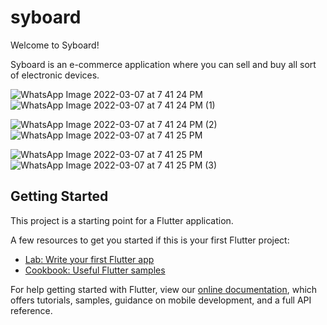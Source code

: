 # syboard

Welcome to Syboard!

Syboard is an e-commerce application where you can sell and buy all sort of electronic devices.

![WhatsApp Image 2022-03-07 at 7 41 24 PM](https://user-images.githubusercontent.com/89805772/157082562-1f833783-3b62-4d4a-994e-89cbca655c54.jpeg) ![WhatsApp Image 2022-03-07 at 7 41 24 PM (1)](https://user-images.githubusercontent.com/89805772/157082586-5ec96fdc-898d-4157-9d1e-756ef69eb487.jpeg)

![WhatsApp Image 2022-03-07 at 7 41 24 PM (2)](https://user-images.githubusercontent.com/89805772/157082611-1ec908a7-f7c0-4e7a-a1f6-755833194190.jpeg) ![WhatsApp Image 2022-03-07 at 7 41 25 PM](https://user-images.githubusercontent.com/89805772/157082691-5b7fc3fc-0f63-44ac-9ee7-af1091573db1.jpeg)

![WhatsApp Image 2022-03-07 at 7 41 25 PM](https://user-images.githubusercontent.com/89805772/157082749-56763468-aa25-452f-aada-a715daf9b7f5.jpeg) ![WhatsApp Image 2022-03-07 at 7 41 25 PM (3)](https://user-images.githubusercontent.com/89805772/157082753-5946a0d7-c180-4bca-89a7-a89370de2a3f.jpeg)



## Getting Started

This project is a starting point for a Flutter application.

A few resources to get you started if this is your first Flutter project:

- [Lab: Write your first Flutter app](https://flutter.dev/docs/get-started/codelab)
- [Cookbook: Useful Flutter samples](https://flutter.dev/docs/cookbook)

For help getting started with Flutter, view our
[online documentation](https://flutter.dev/docs), which offers tutorials,
samples, guidance on mobile development, and a full API reference.

